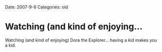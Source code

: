 Date: 2007-9-6
Categories: old

# Watching (and kind of enjoying…

Watching (and kind of enjoying) Dora the Explorer... having a kid makes you a kid.
